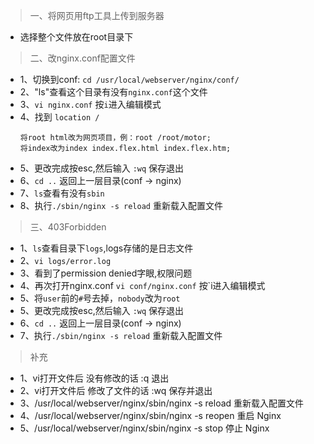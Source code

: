 >一、将网页用ftp工具上传到服务器
- 选择整个文件放在root目录下
>二、改nginx.conf配置文件
- 1、切换到conf: `cd /usr/local/webserver/nginx/conf/`
- 2、"ls"查看这个目录有没有`nginx.conf`这个文件
- 3、`vi nginx.conf` 按`i`进入编辑模式
- 4、找到 `location /`
    ```
    将root html改为网页项目，例：root /root/motor;
    将index改为index index.flex.html index.flex.htm;
    ```
- 5、更改完成按esc,然后输入 `:wq` 保存退出
- 6、`cd ..` 返回上一层目录(conf -> nginx)
- 7、`ls`查看有没有`sbin`
- 8、执行`./sbin/nginx -s reload` 重新载入配置文件
>三、403Forbidden
- 1、`ls`查看目录下`logs`,logs存储的是日志文件
- 2、`vi logs/error.log`
- 3、看到了permission denied字眼,权限问题
- 4、再次打开nginx.conf `vi conf/nginx.conf` 按`i进入编辑模式
- 5、将`user`前的`#`号去掉，`nobody`改为`root`
- 5、更改完成按esc,然后输入 `:wq` 保存退出
- 6、`cd ..` 返回上一层目录(conf -> nginx)
- 7、执行`./sbin/nginx -s reload` 重新载入配置文件

>补充
- 1、vi打开文件后 没有修改的话 :q 退出
- 2、vi打开文件后 修改了文件的话 :wq 保存并退出
- 3、/usr/local/webserver/nginx/sbin/nginx -s reload 重新载入配置文件
- 4、/usr/local/webserver/nginx/sbin/nginx -s reopen 重启 Nginx
- 5、/usr/local/webserver/nginx/sbin/nginx -s stop 停止 Nginx
